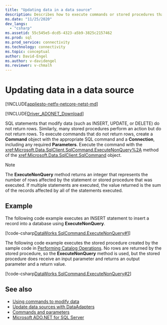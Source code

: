 ```yaml
---
title: "Updating data in a data source"
description: Describes how to execute commands or stored procedures that modify data in a database.
ms.date: "11/25/2020"
dev_langs: 
  - "csharp"
ms.assetid: 55c545e5-dcd5-4323-a5b9-3825c2157462
ms.prod: sql
ms.prod_service: connectivity
ms.technology: connectivity
ms.topic: conceptual
author: David-Engel
ms.author: v-davidengel
ms.reviewer: v-chmalh
---
```

# Updating data in a data source

[!INCLUDE[appliesto-netfx-netcore-netst-md](../../includes/appliesto-netfx-netcore-netst-md.md)]

[!INCLUDE[Driver_ADONET_Download](../../includes/driver_adonet_download.md)]

SQL statements that modify data (such as INSERT, UPDATE, or DELETE) do not return rows. Similarly, many stored procedures perform an action but do not return rows. To execute commands that do not return rows, create a **Command** object with the appropriate SQL command and a **Connection**, including any required **Parameters**. Execute the command with the <xref:Microsoft.Data.SqlClient.SqlCommand.ExecuteNonQuery%2A> method of the <xref:Microsoft.Data.SqlClient.SqlCommand> object.

> [!NOTE]
> The **ExecuteNonQuery** method returns an integer that represents the number of rows affected by the statement or stored procedure that was executed. If multiple statements are executed, the value returned is the sum of the records affected by all of the statements executed.

## Example

The following code example executes an INSERT statement to insert a record into a database using **ExecuteNonQuery**.
  
[!code-csharp[DataWorks SqlCommand.ExecuteNonQuery#1](~/../sqlclient/doc/samples/SqlCommand_ExecuteNonQuery_SP_DML.cs#1)]

The following code example executes the stored procedure created by the sample code in [Performing Catalog Operations](perform-catalog-operations.md). No rows are returned by the stored procedure, so the **ExecuteNonQuery** method is used, but the stored procedure does receive an input parameter and returns an output parameter and a return value.

[!code-csharp[DataWorks SqlCommand.ExecuteNonQuery#2](~/../sqlclient/doc/samples/SqlCommand_ExecuteNonQuery_SP_DML.cs#2)]

## See also

- [Using commands to modify data](use-commands-to-modify-data.md)
- [Update data sources with DataAdapters](update-data-sources-with-dataadapters.md)
- [Commands and parameters](commands-parameters.md)
- [Microsoft ADO.NET for SQL Server](microsoft-ado-net-sql-server.md)

